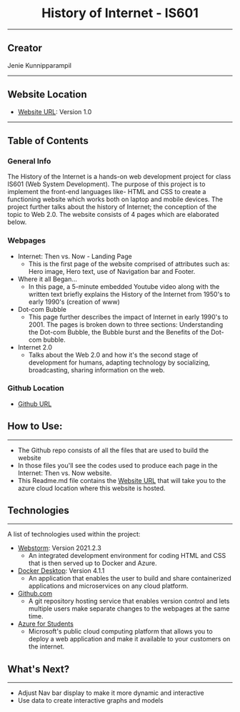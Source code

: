 <h1 align="center">
History of Internet - IS601
</h1>

***

## Creator
Jenie Kunnipparampil
***

## Website Location
* [Website URL](http://thejenieproject.eastus.azurecontainer.io): Version 1.0
***

## Table of Contents
<a name="general-info"></a>
### General Info
The History of the Internet is a hands-on web development project for class IS601 (Web System Development).
The purpose of this project is to implement the front-end languages like- HTML and CSS to create a functioning website which works both on laptop and mobile devices.
The project further talks about the history of Internet; the conception of the topic to Web 2.0. The website consists of 4 pages which are elaborated below.


### Webpages
* Internet: Then vs. Now - Landing Page
    * This is the first page of the website comprised of attributes such as: Hero image, Hero text, use of Navigation bar and Footer.
* Where it all Began...
    * In this page, a 5-minute embedded Youtube video along with the written text briefly explains the History of the Internet from 1950's to
  early 1990's (creation of www) 
* Dot-com Bubble
    * This page further describes the impact of Internet in early 1990's to 2001. The pages is broken down to three sections: Understanding the Dot-com Bubble, 
  the Bubble burst and the Benefits of the Dot-com bubble.
* Internet 2.0
    * Talks about the Web 2.0 and how it's the second stage of development for humans, adapting technology by socializing, broadcasting, sharing information on the web.  

### Github Location
* [Github URL](https://github.com/Jeniek09/Internet-history)

## How to Use:
***
* The Github repo consists of all the files that are used to build the website
* In those files you'll see the codes used to produce each page in the Internet: Then vs. Now website.
* This Readme.md file contains the [Website URL](http://thejenieproject.eastus.azurecontainer.io) that
will take you to the azure cloud location where this website is hosted.


## Technologies
***
A list of technologies used within the project:
* [Webstorm](https://www.jetbrains.com/webstorm/download/#section=windows): Version 2021.2.3
    * An integrated development environment for coding HTML and CSS that is then served up to Docker and Azure.
* [Docker Desktop](https://desktop.docker.com/win/main/amd64/Docker%20Desktop%20Installer.exe?utm_source=docker&amp;utm_medium=webreferral&amp;utm_campaign=dd-smartbutton&amp;utm_location=module): Version 4.1.1
    * An application that enables the user to build and share containerized applications and microservices on any cloud platform.
* [Github.com](https://example.com)
    * A git repository hosting service that enables version control and lets multiple users make separate changes to the webpages at the same time.
* [Azure for Students](https://portal.azure.com/#home)
    * Microsoft's public cloud computing platform that allows you to deploy a web application and make it available to your customers on the internet.

## What's Next?
***
* Adjust Nav bar display to make it more dynamic and interactive
* Use data to create interactive graphs and models

